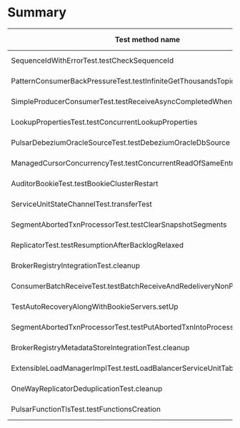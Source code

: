 # Summary

Test method name | Failures | Report | Search issues | Create issue | Fixed by |
---------------- | -------- | ------ | ------------- | ------------ | -------- |
SequenceIdWithErrorTest.testCheckSequenceId | 13 | [Report](./org.apache.pulsar.client.impl.SequenceIdWithErrorTest.testCheckSequenceId.md) | [Issues](https://github.com/apache/pulsar/issues?q=SequenceIdWithErrorTest%20testCheckSequenceId) | [Create issue](https://github.com/apache/pulsar/issues/new?template=flaky-test.yml&confirmSearch=true&title=Flaky-test%3A+SequenceIdWithErrorTest.testCheckSequenceId&failureUrl=https%3A%2F%2Fgithub.com%2Fapache%2Fpulsar%2Factions%2Fruns%2F18331835227%2Fjob%2F52208082089%23step%3A9%3A1381&stacktrace=org.apache.pulsar.client.api.PulsarClientException%24TimeoutException%3A+The+producer+usc-0-0+can+not+send+message+to+the+topic+prop%2Fmy-test%2Fmy-topic+within+given+timeout+%3A+createdAt+30.001+seconds+ago%2C+firstSentAt+30.0+seconds+ago%2C+lastSentAt+30.0+seconds+ago%2C+retryCount+1%0A%09at+org.apache.pulsar.client.api.PulsarClientException.unwrap%28PulsarClientException.java%3A1072%29%0A%09at+org.apache.pulsar.client.impl.TypedMessageBuilderImpl.send%28TypedMessageBuilderImpl.java%3A114%29%0A%09at+org.apache.pulsar.client.impl.ProducerBase.send%28ProducerBase.java%3A61%29%0A%09at+org.apache.pulsar.client.impl.SequenceIdWithErrorTest.testCheckSequenceId%28SequenceIdWithErrorTest.java%3A74%29%0A%09at+java.base%2Fjdk.internal.reflect.DirectMethodHandleAccessor.invoke%28DirectMethodHandleAccessor.java%3A103%29%0A%09at+java.base%2Fjava.lang.reflect.Method.invoke%28Method.java%3A580%29%0A%09at+org.testng.internal.invokers.MethodInvocationHelper.invokeMethod%28MethodInvocationHelper.java%3A139%29%0A%09at+org.testng.internal.invokers.InvokeMethodRunnable.runOne%28InvokeMethodRunnable.java%3A47%29%0A%09at+org.testng.internal.invokers.InvokeMethodRunnable.call%28InvokeMethodRunnable.java%3A76%29%0A%09at+org.testng.internal.invokers.InvokeMethodRunnable.call%28InvokeMethodRunnable.java%3A11%29%0A%09at+java.base%2Fjava.util.concurrent.FutureTask.run%28FutureTask.java%3A317%29%0A%09at+java.base%2Fjava.util.concurrent.ThreadPoolExecutor.runWorker%28ThreadPoolExecutor.java%3A1144%29%0A%09at+java.base%2Fjava.util.concurrent.ThreadPoolExecutor%24Worker.run%28ThreadPoolExecutor.java%3A642%29%0A%09at+java.base%2Fjava.lang.Thread.run%28Thread.java%3A1583%29) | |
PatternConsumerBackPressureTest.testInfiniteGetThousandsTopics | 4 | [Report](./org.apache.pulsar.client.api.PatternConsumerBackPressureTest.testInfiniteGetThousandsTopics.md) | [Issues](https://github.com/apache/pulsar/issues?q=PatternConsumerBackPressureTest%20testInfiniteGetThousandsTopics) | [Create issue](https://github.com/apache/pulsar/issues/new?template=flaky-test.yml&confirmSearch=true&title=Flaky-test%3A+PatternConsumerBackPressureTest.testInfiniteGetThousandsTopics&failureUrl=https%3A%2F%2Fgithub.com%2Fapache%2Fpulsar%2Factions%2Fruns%2F18402059347%2Fjob%2F52498715625%23step%3A11%3A1768&stacktrace=org.testng.internal.thread.ThreadTimeoutException%3A+Method+org.apache.pulsar.client.api.PatternConsumerBackPressureTest.testInfiniteGetThousandsTopics%28%29+didn%27t+finish+within+the+time-out+60000%0A%09at+java.base%2Fjdk.internal.misc.Unsafe.park%28Native+Method%29%0A%09at+java.base%2Fjava.util.concurrent.locks.LockSupport.park%28LockSupport.java%3A221%29%0A%09at+java.base%2Fjava.util.concurrent.locks.AbstractQueuedSynchronizer.acquire%28AbstractQueuedSynchronizer.java%3A754%29%0A%09at+java.base%2Fjava.util.concurrent.locks.AbstractQueuedSynchronizer.acquireSharedInterruptibly%28AbstractQueuedSynchronizer.java%3A1099%29%0A%09at+java.base%2Fjava.util.concurrent.CountDownLatch.await%28CountDownLatch.java%3A230%29%0A%09at+org.apache.pulsar.client.api.PatternConsumerBackPressureTest.testInfiniteGetThousandsTopics%28PatternConsumerBackPressureTest.java%3A94%29%0A%09at+java.base%2Fjdk.internal.reflect.DirectMethodHandleAccessor.invoke%28DirectMethodHandleAccessor.java%3A103%29%0A%09at+java.base%2Fjava.lang.reflect.Method.invoke%28Method.java%3A580%29%0A%09at+org.testng.internal.invokers.MethodInvocationHelper.invokeMethod%28MethodInvocationHelper.java%3A139%29%0A%09at+org.testng.internal.invokers.InvokeMethodRunnable.runOne%28InvokeMethodRunnable.java%3A47%29%0A%09at+org.testng.internal.invokers.InvokeMethodRunnable.call%28InvokeMethodRunnable.java%3A76%29%0A%09at+org.testng.internal.invokers.InvokeMethodRunnable.call%28InvokeMethodRunnable.java%3A11%29%0A%09at+java.base%2Fjava.util.concurrent.FutureTask.run%28FutureTask.java%3A317%29%0A%09at+java.base%2Fjava.util.concurrent.ThreadPoolExecutor.runWorker%28ThreadPoolExecutor.java%3A1144%29%0A%09at+java.base%2Fjava.util.concurrent.ThreadPoolExecutor%24Worker.run%28ThreadPoolExecutor.java%3A642%29%0A%09at+java.base%2Fjava.lang.Thread.run%28Thread.java%3A1583%29) | |
SimpleProducerConsumerTest.testReceiveAsyncCompletedWhenClosing | 2 | [Report](./org.apache.pulsar.client.api.SimpleProducerConsumerTest.testReceiveAsyncCompletedWhenClosing.md) | [Issues](https://github.com/apache/pulsar/issues?q=SimpleProducerConsumerTest%20testReceiveAsyncCompletedWhenClosing) | [Create issue](https://github.com/apache/pulsar/issues/new?template=flaky-test.yml&confirmSearch=true&title=Flaky-test%3A+SimpleProducerConsumerTest.testReceiveAsyncCompletedWhenClosing&failureUrl=https%3A%2F%2Fgithub.com%2Fapache%2Fpulsar%2Factions%2Fruns%2F18382798391%2Fjob%2F52374149209%23step%3A11%3A1777&stacktrace=org.testng.internal.thread.ThreadTimeoutException%3A+Method+org.apache.pulsar.client.api.SimpleProducerConsumerTest.testReceiveAsyncCompletedWhenClosing%28%29+didn%27t+finish+within+the+time-out+10000%0A%09at+java.base%2Fjdk.internal.misc.Unsafe.park%28Native+Method%29%0A%09at+java.base%2Fjava.util.concurrent.locks.LockSupport.park%28LockSupport.java%3A221%29%0A%09at+java.base%2Fjava.util.concurrent.locks.AbstractQueuedSynchronizer.acquire%28AbstractQueuedSynchronizer.java%3A754%29%0A%09at+java.base%2Fjava.util.concurrent.locks.AbstractQueuedSynchronizer.acquireSharedInterruptibly%28AbstractQueuedSynchronizer.java%3A1099%29%0A%09at+java.base%2Fjava.util.concurrent.CountDownLatch.await%28CountDownLatch.java%3A230%29%0A%09at+org.apache.pulsar.client.api.SimpleProducerConsumerTest.testReceiveAsyncCompletedWhenClosing%28SimpleProducerConsumerTest.java%3A4095%29%0A%09at+java.base%2Fjdk.internal.reflect.DirectMethodHandleAccessor.invoke%28DirectMethodHandleAccessor.java%3A103%29%0A%09at+java.base%2Fjava.lang.reflect.Method.invoke%28Method.java%3A580%29%0A%09at+org.testng.internal.invokers.MethodInvocationHelper.invokeMethod%28MethodInvocationHelper.java%3A139%29%0A%09at+org.testng.internal.invokers.InvokeMethodRunnable.runOne%28InvokeMethodRunnable.java%3A47%29%0A%09at+org.testng.internal.invokers.InvokeMethodRunnable.call%28InvokeMethodRunnable.java%3A76%29%0A%09at+org.testng.internal.invokers.InvokeMethodRunnable.call%28InvokeMethodRunnable.java%3A11%29%0A%09at+java.base%2Fjava.util.concurrent.FutureTask.run%28FutureTask.java%3A317%29%0A%09at+java.base%2Fjava.util.concurrent.ThreadPoolExecutor.runWorker%28ThreadPoolExecutor.java%3A1144%29%0A%09at+java.base%2Fjava.util.concurrent.ThreadPoolExecutor%24Worker.run%28ThreadPoolExecutor.java%3A642%29%0A%09at+java.base%2Fjava.lang.Thread.run%28Thread.java%3A1583%29) | |
LookupPropertiesTest.testConcurrentLookupProperties | 1 | [Report](./org.apache.pulsar.client.api.LookupPropertiesTest.testConcurrentLookupProperties.md) | [Issues](https://github.com/apache/pulsar/issues?q=LookupPropertiesTest%20testConcurrentLookupProperties) | [Create issue](https://github.com/apache/pulsar/issues/new?template=flaky-test.yml&confirmSearch=true&title=Flaky-test%3A+LookupPropertiesTest.testConcurrentLookupProperties&failureUrl=https%3A%2F%2Fgithub.com%2Fapache%2Fpulsar%2Factions%2Fruns%2F18398680856%2Fjob%2F52423315315%23step%3A11%3A1638&stacktrace=java.lang.AssertionError%3A+Lists+differ+at+element+%5B0%5D%3A+key-3+%21%3D+key-0+expected+%5Bkey-3%5D+but+found+%5Bkey-0%5D%0A%09at+org.testng.Assert.fail%28Assert.java%3A110%29%0A%09at+org.testng.Assert.failNotEquals%28Assert.java%3A1577%29%0A%09at+org.testng.Assert.assertEqualsImpl%28Assert.java%3A149%29%0A%09at+org.testng.Assert.assertEquals%28Assert.java%3A1643%29%0A%09at+org.testng.Assert.assertEquals%28Assert.java%3A1605%29%0A%09at+org.apache.pulsar.client.api.LookupPropertiesTest.testConcurrentLookupProperties%28LookupPropertiesTest.java%3A115%29%0A%09at+java.base%2Fjdk.internal.reflect.DirectMethodHandleAccessor.invoke%28DirectMethodHandleAccessor.java%3A103%29%0A%09at+java.base%2Fjava.lang.reflect.Method.invoke%28Method.java%3A580%29%0A%09at+org.testng.internal.invokers.MethodInvocationHelper.invokeMethod%28MethodInvocationHelper.java%3A139%29%0A%09at+org.testng.internal.invokers.InvokeMethodRunnable.runOne%28InvokeMethodRunnable.java%3A47%29%0A%09at+org.testng.internal.invokers.InvokeMethodRunnable.call%28InvokeMethodRunnable.java%3A76%29%0A%09at+org.testng.internal.invokers.InvokeMethodRunnable.call%28InvokeMethodRunnable.java%3A11%29%0A%09at+java.base%2Fjava.util.concurrent.FutureTask.run%28FutureTask.java%3A317%29%0A%09at+java.base%2Fjava.util.concurrent.ThreadPoolExecutor.runWorker%28ThreadPoolExecutor.java%3A1144%29%0A%09at+java.base%2Fjava.util.concurrent.ThreadPoolExecutor%24Worker.run%28ThreadPoolExecutor.java%3A642%29%0A%09at+java.base%2Fjava.lang.Thread.run%28Thread.java%3A1583%29) | |
PulsarDebeziumOracleSourceTest.testDebeziumOracleDbSource | 1 | [Report](./org.apache.pulsar.tests.integration.io.sources.debezium.PulsarDebeziumOracleSourceTest.testDebeziumOracleDbSource.md) | [Issues](https://github.com/apache/pulsar/issues?q=PulsarDebeziumOracleSourceTest%20testDebeziumOracleDbSource) | [Create issue](https://github.com/apache/pulsar/issues/new?template=flaky-test.yml&confirmSearch=true&title=Flaky-test%3A+PulsarDebeziumOracleSourceTest.testDebeziumOracleDbSource&failureUrl=https%3A%2F%2Fgithub.com%2Fapache%2Fpulsar%2Factions%2Fruns%2F18344190273%2Fjob%2F52255341513%23step%3A12%3A5443&stacktrace=java.lang.IllegalStateException%3A+Oracle+did+not+initialize+properly%0A%09at+org.apache.pulsar.tests.integration.io.sources.debezium.DebeziumOracleDbSourceTester.waitForOracleStatus%28DebeziumOracleDbSourceTester.java%3A188%29%0A%09at+org.apache.pulsar.tests.integration.io.sources.debezium.DebeziumOracleDbSourceTester.prepareSource%28DebeziumOracleDbSourceTester.java%3A157%29%0A%09at+org.apache.pulsar.tests.integration.io.sources.PulsarIOSourceRunner.prepareSource%28PulsarIOSourceRunner.java%3A113%29%0A%09at+org.apache.pulsar.tests.integration.io.sources.debezium.PulsarIODebeziumSourceRunner.internalTestSource%28PulsarIODebeziumSourceRunner.java%3A75%29%0A%09at+org.apache.pulsar.tests.integration.io.sources.debezium.PulsarIODebeziumSourceRunner.testSource%28PulsarIODebeziumSourceRunner.java%3A66%29%0A%09at+org.apache.pulsar.tests.integration.io.sources.debezium.PulsarDebeziumOracleSourceTest.testDebeziumOracleDbConnect%28PulsarDebeziumOracleSourceTest.java%3A86%29%0A%09at+org.apache.pulsar.tests.integration.io.sources.debezium.PulsarDebeziumOracleSourceTest.testDebeziumOracleDbSource%28PulsarDebeziumOracleSourceTest.java%3A47%29%0A%09at+java.base%2Fjdk.internal.reflect.DirectMethodHandleAccessor.invoke%28DirectMethodHandleAccessor.java%3A103%29%0A%09at+java.base%2Fjava.lang.reflect.Method.invoke%28Method.java%3A580%29%0A%09at+org.testng.internal.invokers.MethodInvocationHelper.invokeMethod%28MethodInvocationHelper.java%3A139%29%0A%09at+org.testng.internal.invokers.InvokeMethodRunnable.runOne%28InvokeMethodRunnable.java%3A47%29%0A%09at+org.testng.internal.invokers.InvokeMethodRunnable.call%28InvokeMethodRunnable.java%3A76%29%0A%09at+org.testng.internal.invokers.InvokeMethodRunnable.call%28InvokeMethodRunnable.java%3A11%29%0A%09at+java.base%2Fjava.util.concurrent.FutureTask.run%28FutureTask.java%3A317%29%0A%09at+java.base%2Fjava.util.concurrent.ThreadPoolExecutor.runWorker%28ThreadPoolExecutor.java%3A1144%29%0A%09at+java.base%2Fjava.util.concurrent.ThreadPoolExecutor%24Worker.run%28ThreadPoolExecutor.java%3A642%29%0A%09at+java.base%2Fjava.lang.Thread.run%28Thread.java%3A1583%29) | |
ManagedCursorConcurrencyTest.testConcurrentReadOfSameEntry | 1 | [Report](./org.apache.bookkeeper.mledger.impl.ManagedCursorConcurrencyTest.testConcurrentReadOfSameEntry.md) | [Issues](https://github.com/apache/pulsar/issues?q=ManagedCursorConcurrencyTest%20testConcurrentReadOfSameEntry) | [Create issue](https://github.com/apache/pulsar/issues/new?template=flaky-test.yml&confirmSearch=true&title=Flaky-test%3A+ManagedCursorConcurrencyTest.testConcurrentReadOfSameEntry&failureUrl=https%3A%2F%2Fgithub.com%2Fapache%2Fpulsar%2Factions%2Fruns%2F18344190273%2Fjob%2F52253425757%23step%3A11%3A2327&stacktrace=java.lang.AssertionError%3A+expected+%5Bnull%5D+but+found+%5BMismatched+entry+in+cursor+2+at+position+5---+Expected%3A+entry4%2C+Actual%3A+4%5D%0A%09at+org.testng.Assert.fail%28Assert.java%3A110%29%0A%09at+org.testng.Assert.failNotSame%28Assert.java%3A1573%29%0A%09at+org.testng.Assert.assertNull%28Assert.java%3A1506%29%0A%09at+org.testng.Assert.assertNull%28Assert.java%3A1494%29%0A%09at+org.apache.bookkeeper.mledger.impl.ManagedCursorConcurrencyTest.testConcurrentReadOfSameEntry%28ManagedCursorConcurrencyTest.java%3A359%29%0A%09at+java.base%2Fjdk.internal.reflect.DirectMethodHandleAccessor.invoke%28DirectMethodHandleAccessor.java%3A103%29%0A%09at+java.base%2Fjava.lang.reflect.Method.invoke%28Method.java%3A580%29%0A%09at+org.testng.internal.invokers.MethodInvocationHelper.invokeMethod%28MethodInvocationHelper.java%3A139%29%0A%09at+org.testng.internal.invokers.InvokeMethodRunnable.runOne%28InvokeMethodRunnable.java%3A47%29%0A%09at+org.testng.internal.invokers.InvokeMethodRunnable.call%28InvokeMethodRunnable.java%3A76%29%0A%09at+org.testng.internal.invokers.InvokeMethodRunnable.call%28InvokeMethodRunnable.java%3A11%29%0A%09at+java.base%2Fjava.util.concurrent.FutureTask.run%28FutureTask.java%3A317%29%0A%09at+java.base%2Fjava.util.concurrent.ThreadPoolExecutor.runWorker%28ThreadPoolExecutor.java%3A1144%29%0A%09at+java.base%2Fjava.util.concurrent.ThreadPoolExecutor%24Worker.run%28ThreadPoolExecutor.java%3A642%29%0A%09at+java.base%2Fjava.lang.Thread.run%28Thread.java%3A1583%29) | |
AuditorBookieTest.testBookieClusterRestart | 1 | [Report](./org.apache.bookkeeper.replication.AuditorBookieTest.testBookieClusterRestart.md) | [Issues](https://github.com/apache/pulsar/issues?q=AuditorBookieTest%20testBookieClusterRestart) | [Create issue](https://github.com/apache/pulsar/issues/new?template=flaky-test.yml&confirmSearch=true&title=Flaky-test%3A+AuditorBookieTest.testBookieClusterRestart&failureUrl=https%3A%2F%2Fgithub.com%2Fapache%2Fpulsar%2Factions%2Fruns%2F18382798391%2Fjob%2F52421427297%23step%3A11%3A327&stacktrace=java.lang.AssertionError%3A+Auditor+elector+is+not+running%21%0A%09at+org.testng.AssertJUnit.fail%28AssertJUnit.java%3A65%29%0A%09at+org.testng.AssertJUnit.assertTrue%28AssertJUnit.java%3A23%29%0A%09at+org.apache.bookkeeper.replication.AuditorBookieTest.testBookieClusterRestart%28AuditorBookieTest.java%3A138%29%0A%09at+java.base%2Fjdk.internal.reflect.DirectMethodHandleAccessor.invoke%28DirectMethodHandleAccessor.java%3A103%29%0A%09at+java.base%2Fjava.lang.reflect.Method.invoke%28Method.java%3A580%29%0A%09at+org.testng.internal.invokers.MethodInvocationHelper.invokeMethod%28MethodInvocationHelper.java%3A139%29%0A%09at+org.testng.internal.invokers.InvokeMethodRunnable.runOne%28InvokeMethodRunnable.java%3A47%29%0A%09at+org.testng.internal.invokers.InvokeMethodRunnable.call%28InvokeMethodRunnable.java%3A76%29%0A%09at+org.testng.internal.invokers.InvokeMethodRunnable.call%28InvokeMethodRunnable.java%3A11%29%0A%09at+java.base%2Fjava.util.concurrent.FutureTask.run%28FutureTask.java%3A317%29%0A%09at+java.base%2Fjava.util.concurrent.ThreadPoolExecutor.runWorker%28ThreadPoolExecutor.java%3A1144%29%0A%09at+java.base%2Fjava.util.concurrent.ThreadPoolExecutor%24Worker.run%28ThreadPoolExecutor.java%3A642%29%0A%09at+java.base%2Fjava.lang.Thread.run%28Thread.java%3A1583%29) | |
ServiceUnitStateChannelTest.transferTest | 1 | [Report](./org.apache.pulsar.broker.loadbalance.extensions.channel.ServiceUnitStateChannelTest.transferTest.md) | [Issues](https://github.com/apache/pulsar/issues?q=ServiceUnitStateChannelTest%20transferTest) | [Create issue](https://github.com/apache/pulsar/issues/new?template=flaky-test.yml&confirmSearch=true&title=Flaky-test%3A+ServiceUnitStateChannelTest.transferTest&failureUrl=https%3A%2F%2Fgithub.com%2Fapache%2Fpulsar%2Factions%2Fruns%2F18331835304%2Fjob%2F52216367189%23step%3A11%3A1240&stacktrace=org.awaitility.core.ConditionTimeoutException%3A+Assertion+condition+expected%3A%3C2%3E+but+was%3A%3C1%3E+within+10+seconds.%0A%09at+org.awaitility.core.ConditionAwaiter.await%28ConditionAwaiter.java%3A167%29%0A%09at+org.awaitility.core.AssertionCondition.await%28AssertionCondition.java%3A119%29%0A%09at+org.awaitility.core.AssertionCondition.await%28AssertionCondition.java%3A31%29%0A%09at+org.awaitility.core.ConditionFactory.until%28ConditionFactory.java%3A985%29%0A%09at+org.awaitility.core.ConditionFactory.untilAsserted%28ConditionFactory.java%3A769%29%0A%09at+org.apache.pulsar.broker.loadbalance.extensions.channel.ServiceUnitStateChannelTest.validateHandlerCounters%28ServiceUnitStateChannelTest.java%3A2240%29%0A%09at+org.apache.pulsar.broker.loadbalance.extensions.channel.ServiceUnitStateChannelTest.transferTest%28ServiceUnitStateChannelTest.java%3A491%29%0A%09at+java.base%2Fjdk.internal.reflect.DirectMethodHandleAccessor.invoke%28DirectMethodHandleAccessor.java%3A103%29%0A%09at+java.base%2Fjava.lang.reflect.Method.invoke%28Method.java%3A580%29%0A%09at+org.testng.internal.invokers.MethodInvocationHelper.invokeMethod%28MethodInvocationHelper.java%3A139%29%0A%09at+org.testng.internal.invokers.InvokeMethodRunnable.runOne%28InvokeMethodRunnable.java%3A47%29%0A%09at+org.testng.internal.invokers.InvokeMethodRunnable.call%28InvokeMethodRunnable.java%3A76%29%0A%09at+org.testng.internal.invokers.InvokeMethodRunnable.call%28InvokeMethodRunnable.java%3A11%29%0A%09at+java.base%2Fjava.util.concurrent.FutureTask.run%28FutureTask.java%3A317%29%0A%09at+java.base%2Fjava.util.concurrent.ThreadPoolExecutor.runWorker%28ThreadPoolExecutor.java%3A1144%29%0A%09at+java.base%2Fjava.util.concurrent.ThreadPoolExecutor%24Worker.run%28ThreadPoolExecutor.java%3A642%29%0A%09at+java.base%2Fjava.lang.Thread.run%28Thread.java%3A1583%29%0ACaused+by%3A+java.lang.AssertionError%3A+expected%3A%3C2%3E+but+was%3A%3C1%3E%0A%09at+org.testng.AssertJUnit.fail%28AssertJUnit.java%3A65%29%0A%09at+org.testng.AssertJUnit.failNotEquals%28AssertJUnit.java%3A467%29%0A%09at+org.testng.AssertJUnit.assertEquals%28AssertJUnit.java%3A88%29%0A%09at+org.testng.AssertJUnit.assertEquals%28AssertJUnit.java%3A208%29%0A%09at+org.testng.AssertJUnit.assertEquals%28AssertJUnit.java%3A218%29%0A%09at+org.apache.pulsar.broker.loadbalance.extensions.channel.ServiceUnitStateChannelTest.lambda%24validateHandlerCounters%2429%28ServiceUnitStateChannelTest.java%3A2241%29%0A%09at+org.awaitility.core.AssertionCondition.lambda%24new%240%28AssertionCondition.java%3A53%29%0A%09at+org.awaitility.core.ConditionAwaiter%24ConditionPoller.call%28ConditionAwaiter.java%3A248%29%0A%09at+org.awaitility.core.ConditionAwaiter%24ConditionPoller.call%28ConditionAwaiter.java%3A235%29%0A%09...+4+more) | |
SegmentAbortedTxnProcessorTest.testClearSnapshotSegments | 1 | [Report](./org.apache.pulsar.broker.transaction.SegmentAbortedTxnProcessorTest.testClearSnapshotSegments.md) | [Issues](https://github.com/apache/pulsar/issues?q=SegmentAbortedTxnProcessorTest%20testClearSnapshotSegments) | [Create issue](https://github.com/apache/pulsar/issues/new?template=flaky-test.yml&confirmSearch=true&title=Flaky-test%3A+SegmentAbortedTxnProcessorTest.testClearSnapshotSegments&failureUrl=https%3A%2F%2Fgithub.com%2Fapache%2Fpulsar%2Factions%2Fruns%2F18463783817%2Fjob%2F52601614654%23step%3A11%3A612&stacktrace=org.awaitility.core.ConditionTimeoutException%3A+Assertion+condition+expected%3A%3C1%3E+but+was%3A%3C2%3E+within+10+seconds.%0A%09at+org.awaitility.core.ConditionAwaiter.await%28ConditionAwaiter.java%3A167%29%0A%09at+org.awaitility.core.AssertionCondition.await%28AssertionCondition.java%3A119%29%0A%09at+org.awaitility.core.AssertionCondition.await%28AssertionCondition.java%3A31%29%0A%09at+org.awaitility.core.ConditionFactory.until%28ConditionFactory.java%3A985%29%0A%09at+org.awaitility.core.ConditionFactory.untilAsserted%28ConditionFactory.java%3A769%29%0A%09at+org.apache.pulsar.broker.transaction.SegmentAbortedTxnProcessorTest.testClearSnapshotSegments%28SegmentAbortedTxnProcessorTest.java%3A221%29%0A%09at+java.base%2Fjdk.internal.reflect.DirectMethodHandleAccessor.invoke%28DirectMethodHandleAccessor.java%3A103%29%0A%09at+java.base%2Fjava.lang.reflect.Method.invoke%28Method.java%3A580%29%0A%09at+org.testng.internal.invokers.MethodInvocationHelper.invokeMethod%28MethodInvocationHelper.java%3A139%29%0A%09at+org.testng.internal.invokers.InvokeMethodRunnable.runOne%28InvokeMethodRunnable.java%3A47%29%0A%09at+org.testng.internal.invokers.InvokeMethodRunnable.call%28InvokeMethodRunnable.java%3A76%29%0A%09at+org.testng.internal.invokers.InvokeMethodRunnable.call%28InvokeMethodRunnable.java%3A11%29%0A%09at+java.base%2Fjava.util.concurrent.FutureTask.run%28FutureTask.java%3A317%29%0A%09at+java.base%2Fjava.util.concurrent.ThreadPoolExecutor.runWorker%28ThreadPoolExecutor.java%3A1144%29%0A%09at+java.base%2Fjava.util.concurrent.ThreadPoolExecutor%24Worker.run%28ThreadPoolExecutor.java%3A642%29%0A%09at+java.base%2Fjava.lang.Thread.run%28Thread.java%3A1583%29%0ACaused+by%3A+java.lang.AssertionError%3A+expected%3A%3C1%3E+but+was%3A%3C2%3E%0A%09at+org.testng.AssertJUnit.fail%28AssertJUnit.java%3A65%29%0A%09at+org.testng.AssertJUnit.failNotEquals%28AssertJUnit.java%3A467%29%0A%09at+org.testng.AssertJUnit.assertEquals%28AssertJUnit.java%3A88%29%0A%09at+org.testng.AssertJUnit.assertEquals%28AssertJUnit.java%3A318%29%0A%09at+org.testng.AssertJUnit.assertEquals%28AssertJUnit.java%3A328%29%0A%09at+org.apache.pulsar.broker.transaction.SegmentAbortedTxnProcessorTest.verifySnapshotSegmentsSize%28SegmentAbortedTxnProcessorTest.java%3A358%29%0A%09at+org.apache.pulsar.broker.transaction.SegmentAbortedTxnProcessorTest.lambda%24testClearSnapshotSegments%243%28SegmentAbortedTxnProcessorTest.java%3A221%29%0A%09at+org.awaitility.core.AssertionCondition.lambda%24new%240%28AssertionCondition.java%3A53%29%0A%09at+org.awaitility.core.ConditionAwaiter%24ConditionPoller.call%28ConditionAwaiter.java%3A248%29%0A%09at+org.awaitility.core.ConditionAwaiter%24ConditionPoller.call%28ConditionAwaiter.java%3A235%29%0A%09...+4+more) | |
ReplicatorTest.testResumptionAfterBacklogRelaxed | 1 | [Report](./org.apache.pulsar.broker.service.ReplicatorTest.testResumptionAfterBacklogRelaxed.md) | [Issues](https://github.com/apache/pulsar/issues?q=ReplicatorTest%20testResumptionAfterBacklogRelaxed) | [Create issue](https://github.com/apache/pulsar/issues/new?template=flaky-test.yml&confirmSearch=true&title=Flaky-test%3A+ReplicatorTest.testResumptionAfterBacklogRelaxed&failureUrl=https%3A%2F%2Fgithub.com%2Fapache%2Fpulsar%2Factions%2Fruns%2F18321028976%2Fjob%2F52175216914%23step%3A11%3A1094&stacktrace=java.lang.AssertionError%3A%0A%0AExpecting+any+element+of%3A) | |
BrokerRegistryIntegrationTest.cleanup | 1 | [Report](./org.apache.pulsar.broker.loadbalance.extensions.BrokerRegistryIntegrationTest.cleanup.md) | [Issues](https://github.com/apache/pulsar/issues?q=BrokerRegistryIntegrationTest%20cleanup) | [Create issue](https://github.com/apache/pulsar/issues/new?template=flaky-test.yml&confirmSearch=true&title=Flaky-test%3A+BrokerRegistryIntegrationTest.cleanup&failureUrl=https%3A%2F%2Fgithub.com%2Fapache%2Fpulsar%2Factions%2Fruns%2F18331835304%2Fjob%2F52208597206%23step%3A11%3A1204&stacktrace=java.lang.RuntimeException%3A+Broker+took+10191ms+to+close%0A%09at+org.apache.pulsar.broker.loadbalance.extensions.BrokerRegistryIntegrationTest.cleanup%28BrokerRegistryIntegrationTest.java%3A73%29%0A%09at+java.base%2Fjdk.internal.reflect.DirectMethodHandleAccessor.invoke%28DirectMethodHandleAccessor.java%3A103%29%0A%09at+java.base%2Fjava.lang.reflect.Method.invoke%28Method.java%3A580%29%0A%09at+org.testng.internal.invokers.MethodInvocationHelper.invokeMethod%28MethodInvocationHelper.java%3A139%29%0A%09at+org.testng.internal.invokers.MethodInvocationHelper.invokeMethodConsideringTimeout%28MethodInvocationHelper.java%3A69%29%0A%09at+org.testng.internal.invokers.ConfigInvoker.invokeConfigurationMethod%28ConfigInvoker.java%3A361%29%0A%09at+org.testng.internal.invokers.ConfigInvoker.invokeConfigurations%28ConfigInvoker.java%3A296%29%0A%09at+org.testng.internal.invokers.TestMethodWorker.invokeAfterClassMethods%28TestMethodWorker.java%3A222%29%0A%09at+org.testng.internal.invokers.TestMethodWorker.run%28TestMethodWorker.java%3A131%29%0A%09at+java.base%2Fjava.util.ArrayList.forEach%28ArrayList.java%3A1596%29%0A%09at+org.testng.TestRunner.privateRun%28TestRunner.java%3A829%29%0A%09at+org.testng.TestRunner.run%28TestRunner.java%3A602%29%0A%09at+org.testng.SuiteRunner.runTest%28SuiteRunner.java%3A437%29%0A%09at+org.testng.SuiteRunner.runSequentially%28SuiteRunner.java%3A431%29%0A%09at+org.testng.SuiteRunner.privateRun%28SuiteRunner.java%3A391%29%0A%09at+org.testng.SuiteRunner.run%28SuiteRunner.java%3A330%29%0A%09at+org.testng.SuiteRunnerWorker.runSuite%28SuiteRunnerWorker.java%3A52%29%0A%09at+org.testng.SuiteRunnerWorker.run%28SuiteRunnerWorker.java%3A95%29%0A%09at+org.testng.TestNG.runSuitesSequentially%28TestNG.java%3A1256%29%0A%09at+org.testng.TestNG.runSuitesLocally%28TestNG.java%3A1176%29%0A%09at+org.testng.TestNG.runSuites%28TestNG.java%3A1099%29%0A%09at+org.testng.TestNG.run%28TestNG.java%3A1067%29%0A%09at+org.apache.maven.surefire.testng.TestNGExecutor.run%28TestNGExecutor.java%3A155%29%0A%09at+org.apache.maven.surefire.testng.TestNGDirectoryTestSuite.executeSingleClass%28TestNGDirectoryTestSuite.java%3A102%29%0A%09at+org.apache.maven.surefire.testng.TestNGDirectoryTestSuite.executeLazy%28TestNGDirectoryTestSuite.java%3A117%29%0A%09at+org.apache.maven.surefire.testng.TestNGDirectoryTestSuite.execute%28TestNGDirectoryTestSuite.java%3A86%29%0A%09at+org.apache.maven.surefire.testng.TestNGProvider.invoke%28TestNGProvider.java%3A137%29%0A%09at+org.apache.maven.surefire.booter.ForkedBooter.runSuitesInProcess%28ForkedBooter.java%3A385%29%0A%09at+org.apache.maven.surefire.booter.ForkedBooter.execute%28ForkedBooter.java%3A162%29) | |
ConsumerBatchReceiveTest.testBatchReceiveAndRedeliveryNonPartitionedTopic | 1 | [Report](./org.apache.pulsar.client.api.ConsumerBatchReceiveTest.testBatchReceiveAndRedeliveryNonPartitionedTopic.md) | [Issues](https://github.com/apache/pulsar/issues?q=ConsumerBatchReceiveTest%20testBatchReceiveAndRedeliveryNonPartitionedTopic) | [Create issue](https://github.com/apache/pulsar/issues/new?template=flaky-test.yml&confirmSearch=true&title=Flaky-test%3A+ConsumerBatchReceiveTest.testBatchReceiveAndRedeliveryNonPartitionedTopic&failureUrl=https%3A%2F%2Fgithub.com%2Fapache%2Fpulsar%2Factions%2Fruns%2F18472389959%2Fjob%2F52629860702%23step%3A11%3A1658&stacktrace=java.lang.AssertionError%3A+expected+%5B202%5D+but+found+%5B200%5D%0A%09at+org.testng.Assert.fail%28Assert.java%3A110%29%0A%09at+org.testng.Assert.failNotEquals%28Assert.java%3A1577%29%0A%09at+org.testng.Assert.assertEqualsImpl%28Assert.java%3A149%29%0A%09at+org.testng.Assert.assertEquals%28Assert.java%3A131%29%0A%09at+org.testng.Assert.assertEquals%28Assert.java%3A1418%29%0A%09at+org.testng.Assert.assertEquals%28Assert.java%3A1382%29%0A%09at+org.testng.Assert.assertEquals%28Assert.java%3A1428%29%0A%09at+org.apache.pulsar.client.api.ConsumerBatchReceiveTest.batchReceiveAndRedelivery%28ConsumerBatchReceiveTest.java%3A651%29%0A%09at+org.apache.pulsar.client.api.ConsumerBatchReceiveTest.testBatchReceiveAndRedelivery%28ConsumerBatchReceiveTest.java%3A567%29%0A%09at+org.apache.pulsar.client.api.ConsumerBatchReceiveTest.testBatchReceiveAndRedeliveryNonPartitionedTopic%28ConsumerBatchReceiveTest.java%3A382%29%0A%09at+java.base%2Fjdk.internal.reflect.DirectMethodHandleAccessor.invoke%28DirectMethodHandleAccessor.java%3A103%29%0A%09at+java.base%2Fjava.lang.reflect.Method.invoke%28Method.java%3A580%29%0A%09at+org.testng.internal.invokers.MethodInvocationHelper.invokeMethod%28MethodInvocationHelper.java%3A139%29%0A%09at+org.testng.internal.invokers.InvokeMethodRunnable.runOne%28InvokeMethodRunnable.java%3A47%29%0A%09at+org.testng.internal.invokers.InvokeMethodRunnable.call%28InvokeMethodRunnable.java%3A76%29%0A%09at+org.testng.internal.invokers.InvokeMethodRunnable.call%28InvokeMethodRunnable.java%3A11%29%0A%09at+java.base%2Fjava.util.concurrent.FutureTask.run%28FutureTask.java%3A317%29%0A%09at+java.base%2Fjava.util.concurrent.ThreadPoolExecutor.runWorker%28ThreadPoolExecutor.java%3A1144%29%0A%09at+java.base%2Fjava.util.concurrent.ThreadPoolExecutor%24Worker.run%28ThreadPoolExecutor.java%3A642%29%0A%09at+java.base%2Fjava.lang.Thread.run%28Thread.java%3A1583%29) | |
TestAutoRecoveryAlongWithBookieServers.setUp | 1 | [Report](./org.apache.bookkeeper.replication.TestAutoRecoveryAlongWithBookieServers.setUp.md) | [Issues](https://github.com/apache/pulsar/issues?q=TestAutoRecoveryAlongWithBookieServers%20setUp) | [Create issue](https://github.com/apache/pulsar/issues/new?template=flaky-test.yml&confirmSearch=true&title=Flaky-test%3A+TestAutoRecoveryAlongWithBookieServers.setUp&failureUrl=https%3A%2F%2Fgithub.com%2Fapache%2Fpulsar%2Factions%2Fruns%2F18382798391%2Fjob%2F52374149224%23step%3A11%3A289&stacktrace=io.netty.channel.unix.Errors%24NativeIoException%3A+bind%28..%29+failed%3A+Address+already+in+use%0A%09Suppressed%3A+java.lang.RuntimeException%3A+Rethrowing+promise+failure+cause%0A%09%09at+io.netty.util.concurrent.DefaultPromise.rethrowIfFailed%28DefaultPromise.java%3A685%29%0A%09%09at+io.netty.util.concurrent.DefaultPromise.sync%28DefaultPromise.java%3A419%29%0A%09%09at+io.netty.channel.DefaultChannelPromise.sync%28DefaultChannelPromise.java%3A119%29%0A%09%09at+io.netty.channel.DefaultChannelPromise.sync%28DefaultChannelPromise.java%3A30%29%0A%09%09at+org.apache.bookkeeper.proto.BookieNettyServer.listenOn%28BookieNettyServer.java%3A370%29%0A%09%09at+org.apache.bookkeeper.proto.BookieNettyServer.%3Cinit%3E%28BookieNettyServer.java%3A183%29%0A%09%09at+org.apache.bookkeeper.proto.BookieServer.%3Cinit%3E%28BookieServer.java%3A98%29%0A%09%09at+org.apache.bookkeeper.test.ServerTester.%3Cinit%3E%28ServerTester.java%3A148%29%0A%09%09at+org.apache.bookkeeper.replication.BookKeeperClusterTestCase.startBookie%28BookKeeperClusterTestCase.java%3A702%29%0A%09%09at+org.apache.bookkeeper.replication.BookKeeperClusterTestCase.startAndAddBookie%28BookKeeperClusterTestCase.java%3A682%29%0A%09%09at+org.apache.bookkeeper.replication.BookKeeperClusterTestCase.startNewBookieAndReturnAddress%28BookKeeperClusterTestCase.java%3A671%29%0A%09%09at+org.apache.bookkeeper.replication.BookKeeperClusterTestCase.startNewBookie%28BookKeeperClusterTestCase.java%3A664%29%0A%09%09at+org.apache.bookkeeper.replication.BookKeeperClusterTestCase.startBKCluster%28BookKeeperClusterTestCase.java%3A294%29%0A%09%09at+org.apache.bookkeeper.replication.TestAutoRecoveryAlongWithBookieServers.startBKCluster%28TestAutoRecoveryAlongWithBookieServers.java%3A67%29%0A%09%09at+org.apache.bookkeeper.replication.BookKeeperClusterTestCase.setUp%28BookKeeperClusterTestCase.java%3A169%29%0A%09%09at+org.apache.bookkeeper.replication.BookKeeperClusterTestCase.setUp%28BookKeeperClusterTestCase.java%3A153%29%0A%09%09at+org.apache.bookkeeper.replication.TestAutoRecoveryAlongWithBookieServers.setUp%28TestAutoRecoveryAlongWithBookieServers.java%3A53%29%0A%09%09at+java.base%2Fjdk.internal.reflect.DirectMethodHandleAccessor.invoke%28DirectMethodHandleAccessor.java%3A103%29%0A%09%09at+java.base%2Fjava.lang.reflect.Method.invoke%28Method.java%3A580%29%0A%09%09at+org.testng.internal.invokers.MethodInvocationHelper.invokeMethod%28MethodInvocationHelper.java%3A139%29%0A%09%09at+org.testng.internal.invokers.MethodInvocationHelper.invokeMethodConsideringTimeout%28MethodInvocationHelper.java%3A69%29%0A%09%09at+org.testng.internal.invokers.ConfigInvoker.invokeConfigurationMethod%28ConfigInvoker.java%3A361%29%0A%09%09at+org.testng.internal.invokers.ConfigInvoker.invokeConfigurations%28ConfigInvoker.java%3A296%29%0A%09%09at+org.testng.internal.invokers.TestInvoker.runConfigMethods%28TestInvoker.java%3A823%29%0A%09%09at+org.testng.internal.invokers.TestInvoker.invokeMethod%28TestInvoker.java%3A590%29%0A%09%09at+org.testng.internal.invokers.TestInvoker.invokeTestMethod%28TestInvoker.java%3A221%29%0A%09%09at+org.testng.internal.invokers.MethodRunner.runInSequence%28MethodRunner.java%3A50%29%0A%09%09at+org.testng.internal.invokers.TestInvoker%24MethodInvocationAgent.invoke%28TestInvoker.java%3A969%29) | |
SegmentAbortedTxnProcessorTest.testPutAbortedTxnIntoProcessor | 1 | [Report](./org.apache.pulsar.broker.transaction.SegmentAbortedTxnProcessorTest.testPutAbortedTxnIntoProcessor.md) | [Issues](https://github.com/apache/pulsar/issues?q=SegmentAbortedTxnProcessorTest%20testPutAbortedTxnIntoProcessor) | [Create issue](https://github.com/apache/pulsar/issues/new?template=flaky-test.yml&confirmSearch=true&title=Flaky-test%3A+SegmentAbortedTxnProcessorTest.testPutAbortedTxnIntoProcessor&failureUrl=https%3A%2F%2Fgithub.com%2Fapache%2Fpulsar%2Factions%2Fruns%2F18463783817%2Fjob%2F52609672434%23step%3A11%3A602&stacktrace=org.awaitility.core.ConditionTimeoutException%3A+Assertion+condition+expected%3A%3C1%3E+but+was%3A%3C0%3E+within+10+seconds.%0A%09at+org.awaitility.core.ConditionAwaiter.await%28ConditionAwaiter.java%3A167%29%0A%09at+org.awaitility.core.AssertionCondition.await%28AssertionCondition.java%3A119%29%0A%09at+org.awaitility.core.AssertionCondition.await%28AssertionCondition.java%3A31%29%0A%09at+org.awaitility.core.ConditionFactory.until%28ConditionFactory.java%3A985%29%0A%09at+org.awaitility.core.ConditionFactory.untilAsserted%28ConditionFactory.java%3A769%29%0A%09at+org.apache.pulsar.broker.transaction.SegmentAbortedTxnProcessorTest.waitTaskExecuteCompletely%28SegmentAbortedTxnProcessorTest.java%3A161%29%0A%09at+org.apache.pulsar.broker.transaction.SegmentAbortedTxnProcessorTest.testPutAbortedTxnIntoProcessor%28SegmentAbortedTxnProcessorTest.java%3A131%29%0A%09at+java.base%2Fjdk.internal.reflect.DirectMethodHandleAccessor.invoke%28DirectMethodHandleAccessor.java%3A103%29%0A%09at+java.base%2Fjava.lang.reflect.Method.invoke%28Method.java%3A580%29%0A%09at+org.testng.internal.invokers.MethodInvocationHelper.invokeMethod%28MethodInvocationHelper.java%3A139%29%0A%09at+org.testng.internal.invokers.InvokeMethodRunnable.runOne%28InvokeMethodRunnable.java%3A47%29%0A%09at+org.testng.internal.invokers.InvokeMethodRunnable.call%28InvokeMethodRunnable.java%3A76%29%0A%09at+org.testng.internal.invokers.InvokeMethodRunnable.call%28InvokeMethodRunnable.java%3A11%29%0A%09at+java.base%2Fjava.util.concurrent.FutureTask.run%28FutureTask.java%3A317%29%0A%09at+java.base%2Fjava.util.concurrent.ThreadPoolExecutor.runWorker%28ThreadPoolExecutor.java%3A1144%29%0A%09at+java.base%2Fjava.util.concurrent.ThreadPoolExecutor%24Worker.run%28ThreadPoolExecutor.java%3A642%29%0A%09at+java.base%2Fjava.lang.Thread.run%28Thread.java%3A1583%29%0ACaused+by%3A+java.lang.AssertionError%3A+expected%3A%3C1%3E+but+was%3A%3C0%3E%0A%09at+org.testng.AssertJUnit.fail%28AssertJUnit.java%3A65%29%0A%09at+org.testng.AssertJUnit.failNotEquals%28AssertJUnit.java%3A467%29%0A%09at+org.testng.AssertJUnit.assertEquals%28AssertJUnit.java%3A88%29%0A%09at+org.testng.AssertJUnit.assertEquals%28AssertJUnit.java%3A318%29%0A%09at+org.testng.AssertJUnit.assertEquals%28AssertJUnit.java%3A328%29%0A%09at+org.apache.pulsar.broker.transaction.SegmentAbortedTxnProcessorTest.lambda%24waitTaskExecuteCompletely%242%28SegmentAbortedTxnProcessorTest.java%3A161%29%0A%09at+org.awaitility.core.AssertionCondition.lambda%24new%240%28AssertionCondition.java%3A53%29%0A%09at+org.awaitility.core.ConditionAwaiter%24ConditionPoller.call%28ConditionAwaiter.java%3A248%29%0A%09at+org.awaitility.core.ConditionAwaiter%24ConditionPoller.call%28ConditionAwaiter.java%3A235%29%0A%09...+4+more) | |
BrokerRegistryMetadataStoreIntegrationTest.cleanup | 1 | [Report](./org.apache.pulsar.broker.loadbalance.extensions.BrokerRegistryMetadataStoreIntegrationTest.cleanup.md) | [Issues](https://github.com/apache/pulsar/issues?q=BrokerRegistryMetadataStoreIntegrationTest%20cleanup) | [Create issue](https://github.com/apache/pulsar/issues/new?template=flaky-test.yml&confirmSearch=true&title=Flaky-test%3A+BrokerRegistryMetadataStoreIntegrationTest.cleanup&failureUrl=https%3A%2F%2Fgithub.com%2Fapache%2Fpulsar%2Factions%2Fruns%2F18463783817%2Fjob%2F52601614629%23step%3A11%3A1188&stacktrace=java.lang.RuntimeException%3A+Broker+took+10159ms+to+close%0A%09at+org.apache.pulsar.broker.loadbalance.extensions.BrokerRegistryIntegrationTest.cleanup%28BrokerRegistryIntegrationTest.java%3A73%29%0A%09at+java.base%2Fjdk.internal.reflect.DirectMethodHandleAccessor.invoke%28DirectMethodHandleAccessor.java%3A103%29%0A%09at+java.base%2Fjava.lang.reflect.Method.invoke%28Method.java%3A580%29%0A%09at+org.testng.internal.invokers.MethodInvocationHelper.invokeMethod%28MethodInvocationHelper.java%3A139%29%0A%09at+org.testng.internal.invokers.MethodInvocationHelper.invokeMethodConsideringTimeout%28MethodInvocationHelper.java%3A69%29%0A%09at+org.testng.internal.invokers.ConfigInvoker.invokeConfigurationMethod%28ConfigInvoker.java%3A361%29%0A%09at+org.testng.internal.invokers.ConfigInvoker.invokeConfigurations%28ConfigInvoker.java%3A296%29%0A%09at+org.testng.internal.invokers.TestMethodWorker.invokeAfterClassMethods%28TestMethodWorker.java%3A222%29%0A%09at+org.testng.internal.invokers.TestMethodWorker.run%28TestMethodWorker.java%3A131%29%0A%09at+java.base%2Fjava.util.ArrayList.forEach%28ArrayList.java%3A1596%29%0A%09at+org.testng.TestRunner.privateRun%28TestRunner.java%3A829%29%0A%09at+org.testng.TestRunner.run%28TestRunner.java%3A602%29%0A%09at+org.testng.SuiteRunner.runTest%28SuiteRunner.java%3A437%29%0A%09at+org.testng.SuiteRunner.runSequentially%28SuiteRunner.java%3A431%29%0A%09at+org.testng.SuiteRunner.privateRun%28SuiteRunner.java%3A391%29%0A%09at+org.testng.SuiteRunner.run%28SuiteRunner.java%3A330%29%0A%09at+org.testng.SuiteRunnerWorker.runSuite%28SuiteRunnerWorker.java%3A52%29%0A%09at+org.testng.SuiteRunnerWorker.run%28SuiteRunnerWorker.java%3A95%29%0A%09at+org.testng.TestNG.runSuitesSequentially%28TestNG.java%3A1256%29%0A%09at+org.testng.TestNG.runSuitesLocally%28TestNG.java%3A1176%29%0A%09at+org.testng.TestNG.runSuites%28TestNG.java%3A1099%29%0A%09at+org.testng.TestNG.run%28TestNG.java%3A1067%29%0A%09at+org.apache.maven.surefire.testng.TestNGExecutor.run%28TestNGExecutor.java%3A155%29%0A%09at+org.apache.maven.surefire.testng.TestNGDirectoryTestSuite.executeSingleClass%28TestNGDirectoryTestSuite.java%3A102%29%0A%09at+org.apache.maven.surefire.testng.TestNGDirectoryTestSuite.executeLazy%28TestNGDirectoryTestSuite.java%3A117%29%0A%09at+org.apache.maven.surefire.testng.TestNGDirectoryTestSuite.execute%28TestNGDirectoryTestSuite.java%3A86%29%0A%09at+org.apache.maven.surefire.testng.TestNGProvider.invoke%28TestNGProvider.java%3A137%29%0A%09at+org.apache.maven.surefire.booter.ForkedBooter.runSuitesInProcess%28ForkedBooter.java%3A385%29%0A%09at+org.apache.maven.surefire.booter.ForkedBooter.execute%28ForkedBooter.java%3A162%29) | |
ExtensibleLoadManagerImplTest.testLoadBalancerServiceUnitTableViewSyncer | 1 | [Report](./org.apache.pulsar.broker.loadbalance.extensions.ExtensibleLoadManagerImplTest.testLoadBalancerServiceUnitTableViewSyncer.md) | [Issues](https://github.com/apache/pulsar/issues?q=ExtensibleLoadManagerImplTest%20testLoadBalancerServiceUnitTableViewSyncer) | [Create issue](https://github.com/apache/pulsar/issues/new?template=flaky-test.yml&confirmSearch=true&title=Flaky-test%3A+ExtensibleLoadManagerImplTest.testLoadBalancerServiceUnitTableViewSyncer&failureUrl=https%3A%2F%2Fgithub.com%2Fapache%2Fpulsar%2Factions%2Fruns%2F18398680814%2Fjob%2F52422910622%23step%3A9%3A2543&stacktrace=org.awaitility.core.ConditionTimeoutException%3A+Assertion+condition+expected+%5Btrue%5D+but+found+%5Bfalse%5D+within+10+seconds.%0A%09at+org.awaitility.core.ConditionAwaiter.await%28ConditionAwaiter.java%3A167%29%0A%09at+org.awaitility.core.AssertionCondition.await%28AssertionCondition.java%3A119%29%0A%09at+org.awaitility.core.AssertionCondition.await%28AssertionCondition.java%3A31%29%0A%09at+org.awaitility.core.ConditionFactory.until%28ConditionFactory.java%3A985%29%0A%09at+org.awaitility.core.ConditionFactory.untilAsserted%28ConditionFactory.java%3A769%29%0A%09at+org.apache.pulsar.broker.loadbalance.extensions.ExtensibleLoadManagerImplTest.testLoadBalancerServiceUnitTableViewSyncer%28ExtensibleLoadManagerImplTest.java%3A1326%29%0A%09at+java.base%2Fjdk.internal.reflect.DirectMethodHandleAccessor.invoke%28DirectMethodHandleAccessor.java%3A103%29%0A%09at+java.base%2Fjava.lang.reflect.Method.invoke%28Method.java%3A580%29%0A%09at+org.testng.internal.invokers.MethodInvocationHelper.invokeMethod%28MethodInvocationHelper.java%3A139%29%0A%09at+org.testng.internal.invokers.InvokeMethodRunnable.runOne%28InvokeMethodRunnable.java%3A47%29%0A%09at+org.testng.internal.invokers.InvokeMethodRunnable.call%28InvokeMethodRunnable.java%3A76%29%0A%09at+org.testng.internal.invokers.InvokeMethodRunnable.call%28InvokeMethodRunnable.java%3A11%29%0A%09at+java.base%2Fjava.util.concurrent.FutureTask.run%28FutureTask.java%3A317%29%0A%09at+java.base%2Fjava.util.concurrent.ThreadPoolExecutor.runWorker%28ThreadPoolExecutor.java%3A1144%29%0A%09at+java.base%2Fjava.util.concurrent.ThreadPoolExecutor%24Worker.run%28ThreadPoolExecutor.java%3A642%29%0A%09at+java.base%2Fjava.lang.Thread.run%28Thread.java%3A1583%29%0ACaused+by%3A+java.lang.AssertionError%3A+expected+%5Btrue%5D+but+found+%5Bfalse%5D%0A%09at+org.testng.Assert.fail%28Assert.java%3A110%29%0A%09at+org.testng.Assert.failNotEquals%28Assert.java%3A1577%29%0A%09at+org.testng.Assert.assertTrue%28Assert.java%3A56%29%0A%09at+org.testng.Assert.assertTrue%28Assert.java%3A66%29%0A%09at+org.apache.pulsar.broker.loadbalance.extensions.ExtensibleLoadManagerImplTest.lambda%24testLoadBalancerServiceUnitTableViewSyncer%2431%28ExtensibleLoadManagerImplTest.java%3A1326%29%0A%09at+org.awaitility.core.AssertionCondition.lambda%24new%240%28AssertionCondition.java%3A53%29%0A%09at+org.awaitility.core.ConditionAwaiter%24ConditionPoller.call%28ConditionAwaiter.java%3A248%29%0A%09at+org.awaitility.core.ConditionAwaiter%24ConditionPoller.call%28ConditionAwaiter.java%3A235%29%0A%09...+4+more) | |
OneWayReplicatorDeduplicationTest.cleanup | 1 | [Report](./org.apache.pulsar.broker.service.OneWayReplicatorDeduplicationTest.cleanup.md) | [Issues](https://github.com/apache/pulsar/issues?q=OneWayReplicatorDeduplicationTest%20cleanup) | [Create issue](https://github.com/apache/pulsar/issues/new?template=flaky-test.yml&confirmSearch=true&title=Flaky-test%3A+OneWayReplicatorDeduplicationTest.cleanup&failureUrl=https%3A%2F%2Fgithub.com%2Fapache%2Fpulsar%2Factions%2Fruns%2F18472389959%2Fjob%2F52629860672%23step%3A11%3A916&stacktrace=org.testng.internal.invokers.InvokeMethodRunnable%24TestNGRuntimeException%3A+org.apache.pulsar.client.admin.PulsarAdminException%3A+HTTP+422+%7B%7D%0A%09at+org.testng.internal.invokers.InvokeMethodRunnable.runOne%28InvokeMethodRunnable.java%3A56%29%0A%09at+org.testng.internal.invokers.InvokeMethodRunnable.call%28InvokeMethodRunnable.java%3A76%29%0A%09at+org.testng.internal.invokers.InvokeMethodRunnable.call%28InvokeMethodRunnable.java%3A11%29%0A%09at+java.base%2Fjava.util.concurrent.FutureTask.run%28FutureTask.java%3A317%29%0A%09at+java.base%2Fjava.util.concurrent.ThreadPoolExecutor.runWorker%28ThreadPoolExecutor.java%3A1144%29%0A%09at+java.base%2Fjava.util.concurrent.ThreadPoolExecutor%24Worker.run%28ThreadPoolExecutor.java%3A642%29%0A%09at+java.base%2Fjava.lang.Thread.run%28Thread.java%3A1583%29%0ACaused+by%3A+org.apache.pulsar.client.admin.PulsarAdminException%3A+HTTP+422+%7B%7D%0A%09at+org.apache.pulsar.client.admin.PulsarAdminException.wrap%28PulsarAdminException.java%3A252%29%0A%09at+org.apache.pulsar.client.admin.internal.BaseResource.sync%28BaseResource.java%3A352%29%0A%09at+org.apache.pulsar.client.admin.internal.NamespacesImpl.deleteNamespace%28NamespacesImpl.java%3A230%29%0A%09at+org.apache.pulsar.broker.service.OneWayReplicatorTestBase.cleanupPulsarResources%28OneWayReplicatorTestBase.java%3A309%29%0A%09at+org.apache.pulsar.broker.service.OneWayReplicatorTestBase.cleanup%28OneWayReplicatorTestBase.java%3A320%29%0A%09at+org.apache.pulsar.broker.service.OneWayReplicatorDeduplicationTest.cleanup%28OneWayReplicatorDeduplicationTest.java%3A109%29%0A%09at+java.base%2Fjdk.internal.reflect.DirectMethodHandleAccessor.invoke%28DirectMethodHandleAccessor.java%3A103%29%0A%09at+java.base%2Fjava.lang.reflect.Method.invoke%28Method.java%3A580%29%0A%09at+org.testng.internal.invokers.MethodInvocationHelper.invokeMethod%28MethodInvocationHelper.java%3A139%29%0A%09at+org.testng.internal.invokers.InvokeMethodRunnable.runOne%28InvokeMethodRunnable.java%3A47%29%0A%09...+6+more%0A%09Suppressed%3A+org.apache.pulsar.client.admin.PulsarAdminException%3A+HTTP+422+%7B%7D%0A%09%09at+org.apache.pulsar.client.admin.internal.BaseResource.getApiException%28BaseResource.java%3A291%29%0A%09%09at+org.apache.pulsar.client.admin.internal.BaseResource%244.failed%28BaseResource.java%3A237%29%0A%09%09at+org.glassfish.jersey.client.JerseyInvocation%241.failed%28JerseyInvocation.java%3A898%29%0A%09%09at+org.glassfish.jersey.client.JerseyInvocation%241.completed%28JerseyInvocation.java%3A879%29%0A%09%09at+org.glassfish.jersey.client.ClientRuntime.processResponse%28ClientRuntime.java%3A232%29%0A%09%09at+org.glassfish.jersey.client.ClientRuntime.access%24200%28ClientRuntime.java%3A62%29%0A%09%09at+org.glassfish.jersey.client.ClientRuntime%242.lambda%24response%240%28ClientRuntime.java%3A176%29%0A%09%09at+org.glassfish.jersey.internal.Errors%241.call%28Errors.java%3A248%29%0A%09%09at+org.glassfish.jersey.internal.Errors%241.call%28Errors.java%3A244%29) | |
PulsarFunctionTlsTest.testFunctionsCreation | 1 | [Report](./org.apache.pulsar.functions.worker.PulsarFunctionTlsTest.testFunctionsCreation.md) | [Issues](https://github.com/apache/pulsar/issues?q=PulsarFunctionTlsTest%20testFunctionsCreation) | [Create issue](https://github.com/apache/pulsar/issues/new?template=flaky-test.yml&confirmSearch=true&title=Flaky-test%3A+PulsarFunctionTlsTest.testFunctionsCreation&failureUrl=https%3A%2F%2Fgithub.com%2Fapache%2Fpulsar%2Factions%2Fruns%2F18350345885%2Fjob%2F52269097254%23step%3A11%3A538&stacktrace=org.apache.pulsar.client.admin.PulsarAdminException%3A+javax.ws.rs.ServiceUnavailableException%3A+HTTP+503+%7B%22reason%22%3A%22Leader+not+yet+ready.+Please+retry+again%22%7D%0A%09at+org.apache.pulsar.client.admin.PulsarAdminException.wrap%28PulsarAdminException.java%3A252%29%0A%09at+org.apache.pulsar.client.admin.internal.BaseResource.sync%28BaseResource.java%3A352%29%0A%09at+org.apache.pulsar.client.admin.internal.FunctionsImpl.createFunctionWithUrl%28FunctionsImpl.java%3A199%29%0A%09at+org.apache.pulsar.functions.worker.PulsarFunctionTlsTest.testFunctionsCreation%28PulsarFunctionTlsTest.java%3A276%29%0A%09at+java.base%2Fjdk.internal.reflect.DirectMethodHandleAccessor.invoke%28DirectMethodHandleAccessor.java%3A103%29%0A%09at+java.base%2Fjava.lang.reflect.Method.invoke%28Method.java%3A580%29%0A%09at+org.testng.internal.invokers.MethodInvocationHelper.invokeMethod%28MethodInvocationHelper.java%3A139%29%0A%09at+org.testng.internal.invokers.InvokeMethodRunnable.runOne%28InvokeMethodRunnable.java%3A47%29%0A%09at+org.testng.internal.invokers.InvokeMethodRunnable.call%28InvokeMethodRunnable.java%3A76%29%0A%09at+org.testng.internal.invokers.InvokeMethodRunnable.call%28InvokeMethodRunnable.java%3A11%29%0A%09at+java.base%2Fjava.util.concurrent.FutureTask.run%28FutureTask.java%3A317%29%0A%09at+java.base%2Fjava.util.concurrent.ThreadPoolExecutor.runWorker%28ThreadPoolExecutor.java%3A1144%29%0A%09at+java.base%2Fjava.util.concurrent.ThreadPoolExecutor%24Worker.run%28ThreadPoolExecutor.java%3A642%29%0A%09at+java.base%2Fjava.lang.Thread.run%28Thread.java%3A1583%29%0A%09Suppressed%3A+org.apache.pulsar.client.admin.PulsarAdminException%3A+javax.ws.rs.ServiceUnavailableException%3A+HTTP+503+%7B%22reason%22%3A%22Leader+not+yet+ready.+Please+retry+again%22%7D%0A%09%09at+org.apache.pulsar.client.admin.internal.BaseResource.getApiException%28BaseResource.java%3A264%29%0A%09%09at+org.apache.pulsar.client.admin.internal.BaseResource%242.failed%28BaseResource.java%3A168%29%0A%09%09at+org.glassfish.jersey.client.JerseyInvocation%241.failed%28JerseyInvocation.java%3A898%29%0A%09%09at+org.glassfish.jersey.client.JerseyInvocation%241.completed%28JerseyInvocation.java%3A879%29%0A%09%09at+org.glassfish.jersey.client.ClientRuntime.processResponse%28ClientRuntime.java%3A232%29%0A%09%09at+org.glassfish.jersey.client.ClientRuntime.access%24200%28ClientRuntime.java%3A62%29%0A%09%09at+org.glassfish.jersey.client.ClientRuntime%242.lambda%24response%240%28ClientRuntime.java%3A176%29%0A%09%09at+org.glassfish.jersey.internal.Errors%241.call%28Errors.java%3A248%29%0A%09%09at+org.glassfish.jersey.internal.Errors%241.call%28Errors.java%3A244%29%0A%09%09at+org.glassfish.jersey.internal.Errors.process%28Errors.java%3A292%29%0A%09%09at+org.glassfish.jersey.internal.Errors.process%28Errors.java%3A274%29%0A%09%09at+org.glassfish.jersey.internal.Errors.process%28Errors.java%3A244%29%0A%09%09at+org.glassfish.jersey.process.internal.RequestScope.runInScope%28RequestScope.java%3A288%29%0A%09%09at+org.glassfish.jersey.client.ClientRuntime%242.response%28ClientRuntime.java%3A176%29) | |
